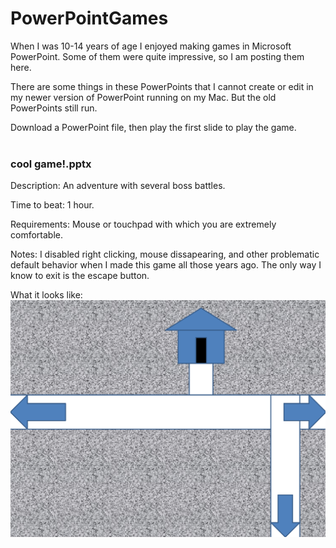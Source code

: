 # PowerPointGames
When I was 10-14 years of age I enjoyed making games in Microsoft PowerPoint.  Some of them were quite impressive, so I am posting them here.

There are some things in these PowerPoints that I cannot create or edit in my newer version of PowerPoint running on my Mac.  But the old PowerPoints still run.

Download a PowerPoint file, then play the first slide to play the game.
<br>
<br>
<h3>cool game!.pptx</h3>

Description: An adventure with several boss battles.

Time to beat: 1 hour.

Requirements: Mouse or touchpad with which you are extremely comfortable.

Notes: I disabled right clicking, mouse dissapearing, and other problematic default behavior when I made this game all those years ago.  The only way I know to exit is the escape button.

What it looks like:
![What it looks like](https://github.com/winkelmantanner/PowerPointGames/blob/master/whatItLooksLike.png?raw=true)
